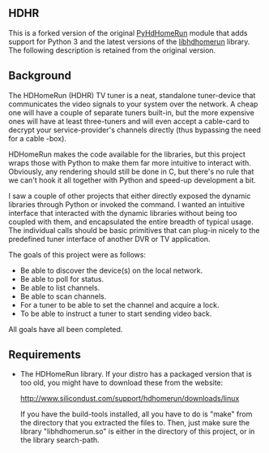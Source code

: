 HDHR
-----------

This is a forked version of the original [PyHdHomeRun](https://github.com/dsoprea/PyHdHomeRun)
module that adds support for Python 3 and the latest versions of the [libhdhomerun](https://github.com/Silicondust/libhdhomerun) library.
The following description is retained from the original version.

Background
----------

The HDHomeRun (HDHR) TV tuner is a neat, standalone tuner-device that 
communicates the video signals to your system over the network. A cheap one 
will have a couple of separate tuners built-in, but the more expensive ones 
will have at least three-tuners and will even accept a cable-card to decrypt 
your service-provider's channels directly (thus bypassing the need for a cable
-box).

HDHomeRun makes the code available for the libraries, but this project wraps 
those with Python to make them far more intuitive to interact with. Obviously, 
any rendering should still be done in C, but there's no rule that we can't 
hook it all together with Python and speed-up development a bit.

I saw a couple of other projects that either directly exposed the dynamic 
libraries through Python or invoked the command. I wanted an intuitive 
interface that interacted with the dynamic libraries without being too coupled 
with them, and encapsulated the entire breadth of typical usage. The 
individual calls should be basic primitives that can plug-in nicely to the 
predefined tuner interface of another DVR or TV application.

The goals of this project were as follows:

- Be able to discover the device(s) on the local network.
- Be able to poll for status.
- Be able to list channels.
- Be able to scan channels.
- For a tuner to be able to set the channel and acquire a lock.
- To be able to instruct a tuner to start sending video back.

All goals have all been completed.


Requirements
------------

- The HDHomeRun library. If your distro has a packaged version that is 
  too old, you might have to download these from the website: 
  
    http://www.silicondust.com/support/hdhomerun/downloads/linux

  If you have the build-tools installed, all you have to do is "make" from the 
  directory that you extracted the files to. Then, just make sure the library 
  "libhdhomerun.so" is either in the directory of this project, or in the 
  library search-path.

